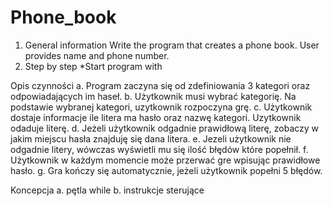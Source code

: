 # Phone_book

1. General information
Write the program that creates a phone book. User provides name and phone number.
2. Step by step
*Start program with



Opis czynności
a. Program zaczyna się od zdefiniowania 3 kategori oraz odpowiadających im haseł. b. Użytkownik musi wybrać kategorię. Na podstawie wybranej kategori, uzytkownik rozpoczyna grę. c. Użytkownik dostaje informacje ile litera ma hasło oraz nazwę kategori. Uzytkownik odaduje literę. d. Jeżeli użytkownik odgadnie prawidłową literę, zobaczy w jakim miejscu hasła znajduję się dana litera. e. Jezeli użytkownik nie odgadnie litery, wówczas wyświetli mu się ilość błędów które popełnił. f. Użytkownik w każdym momencie może przerwać gre wpisując prawidłowe hasło. g. Gra kończy się automatycznie, jeżeli użytkownik popełni 5 błędów.

Koncepcja
a. pętla while b. instrukcje sterujące
